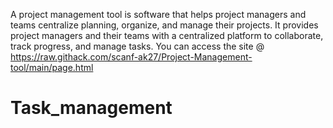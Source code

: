 A project management tool is software that helps project managers and teams centralize planning, organize, and manage their projects. It provides project managers and their teams with a centralized platform to collaborate, track progress, and manage tasks.
You can access the site @ https://raw.githack.com/scanf-ak27/Project-Management-tool/main/page.html
# Task_management

